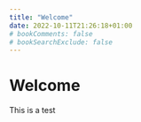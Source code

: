 ```yaml
---
title: "Welcome"
date: 2022-10-11T21:26:18+01:00
# bookComments: false
# bookSearchExclude: false
---
```


# Welcome

This is a test
